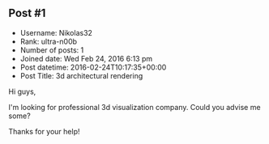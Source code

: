 ## Post #1
- Username: Nikolas32
- Rank: ultra-n00b
- Number of posts: 1
- Joined date: Wed Feb 24, 2016 6:13 pm
- Post datetime: 2016-02-24T10:17:35+00:00
- Post Title: 3d architectural rendering

Hi guys,

I'm looking for professional 3d visualization company.
Could you advise me some?

Thanks for your help!
